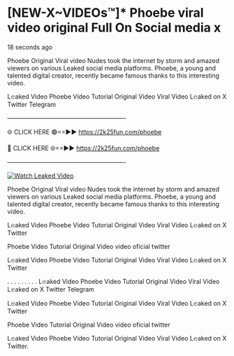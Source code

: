 # [NEW-X~VIDEOs™]* Phoebe viral video original Full On Social media x

18 seconds ago

Phoebe Original Viral video Nudes took the internet by storm and amazed viewers on various Leaked social media platforms. Phoebe, a young and talented digital creator, recently became famous thanks to this interesting video.

L𝚎aked Video Phoebe Video Tutorial Original Video Viral Video L𝚎aked on X Twitter Telegram

———————————————————-

🌐 CLICK HERE 🟢==►► https://2k25fun.com/phoebe

🔴 CLICK HERE 🌐==►► https://2k25fun.com/phoebe

———————————————————-

[![Watch Leaked Video](https://miro.medium.com/v2/resize:fit:828/format:webp/1*cilzJN44JGOrTw9NJCrNHA.gif "Watch Leaked Video")](https://2k25fun.com/phoebe)

Phoebe Original Viral video Nudes took the internet by storm and amazed viewers on various Leaked social media platforms. Phoebe, a young and talented digital creator, recently became famous thanks to this interesting video.

L𝚎aked Video Phoebe Video Tutorial Original Video Viral Video L𝚎aked on X Twitter

Phoebe Video Tutorial Original Video video oficial twitter

L𝚎aked Video Phoebe Video Tutorial Original Video Viral Video L𝚎aked on X Twitter

. . . . . . . . . L𝚎aked Video Phoebe Video Tutorial Original Video Viral Video L𝚎aked on X Twitter Telegram

L𝚎aked Video Phoebe Video Tutorial Original Video Viral Video L𝚎aked on X Twitter

Phoebe Video Tutorial Original Video video oficial twitter

L𝚎aked Video Phoebe Video Tutorial Original Video Viral Video L𝚎aked on X Twitter.